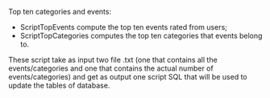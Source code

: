 Top ten categories and events:

- ScriptTopEvents compute the top ten events rated from users;
- ScriptTopCategories computes the top ten categories that events belong to.

These script take as input two file .txt (one that contains all the events/categories and one that contains the actual number of events/categories) and get as output one script SQL that will be used to update the tables of database.

